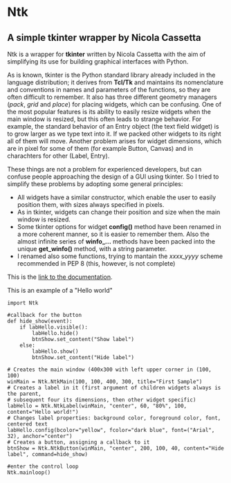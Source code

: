 Ntk
===

A simple tkinter wrapper by Nicola Cassetta
-------------------------------------------

Ntk is a wrapper for **tkinter** written by Nicola Cassetta with the aim of simplifying its use for building graphical interfaces with Python.

As is known, tkinter is the Python standard library already included in the language distribution; it derives from **Tcl/Tk** and maintains its nomenclature and conventions in names and parameters of the functions, so they are often difficult to remember. It also has three different geometry managers (_pack_, _grid_ and _place_) for placing widgets, which can be confusing. One of the most popular features is its ability to easily resize widgets when the main window is resized, but this often leads to strange behavior. For example, the standard behavior of an Entry object (the text field widget) is to grow larger as we type text into it. If we packed other widgets to its right all of them will move. Another problem arises for widget dimensions, which are in pixel for some of them (for example Button, Canvas) and in charachters for other (Label, Entry).

These things are not a problem for experienced developers, but can confuse people approaching the design of a GUI using tkinter. So I tried to simplify these problems by adopting some general principles: 

 - All widgets have a similar constructor, which enable the user to easily position them, with sizes always specified in pixels.
 - As in tkinter, widgets can change their position and size when the main window is resized.
 - Some tkinter options for widget **config()** method have been renamed in a more coherent manner, so it is easier to remember them. Also the almost infinite series of **winfo_...** methods have been packed into the unique **get_winfo()** method, with a string parameter.
 - I renamed also some functions, trying to mantain the <em>xxxx_yyyy</em> scheme recommended in PEP 8 (this, however, is not complete)

This is the <a href="https://ncassetta.github.io/Ntk/docs">link to the documentation</a>.

This is an example of a "Hello world"

    import Ntk

    #callback for the button
    def hide_show(event):
        if labHello.visible():
            labHello.hide()
            btnShow.set_content("Show label")
        else:
            labHello.show()
            btnShow.set_content("Hide label")

    # Creates the main window (400x300 with left upper corner in (100, 100)
    winMain = Ntk.NtkMain(100, 100, 400, 300, title="First Sample")
    # Creates a label in it (first argument of children widgets always is the parent,
    # subsequent four its dimensions, then other widget specific)
    labHello = Ntk.NtkLabel(winMain, "center", 60, "80%", 100, content="Hello world!")
    # Changes label properties: background color, foreground color, font, centered text
    labHello.config(bcolor="yellow", fcolor="dark blue", font=("Arial", 32), anchor="center")
    # Creates a button, assigning a callback to it
    btnShow = Ntk.NtkButton(winMain, "center", 200, 100, 40, content="Hide label", command=hide_show) 

    #enter the control loop
    Ntk.mainloop()
